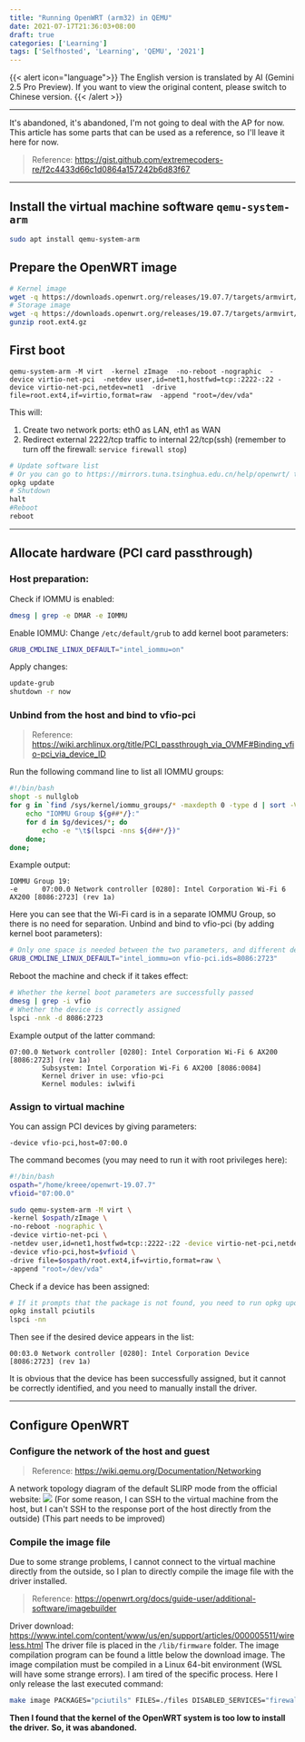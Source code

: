 ```yaml
---
title: "Running OpenWRT (arm32) in QEMU"
date: 2021-07-17T21:36:03+08:00
draft: true
categories: ['Learning']
tags: ['Selfhosted', 'Learning', 'QEMU', '2021']
---
```


{{< alert icon="language">}}
The English version is translated by AI (Gemini 2.5 Pro Preview). If you want to view the original content, please switch to Chinese version.
{{< /alert >}}

---

It's abandoned, it's abandoned, I'm not going to deal with the AP for now.
This article has some parts that can be used as a reference, so I'll leave it here for now.

> Reference: https://gist.github.com/extremecoders-re/f2c4433d66c1d0864a157242b6d83f67

-----
## Install the virtual machine software `qemu-system-arm`
```bash
sudo apt install qemu-system-arm
```

## Prepare the OpenWRT image
```bash
# Kernel image
wget -q https://downloads.openwrt.org/releases/19.07.7/targets/armvirt/32/openwrt-19.07.7-armvirt-32-zImage -O zImage
# Storage image
wget -q https://downloads.openwrt.org/releases/19.07.7/targets/armvirt/32/openwrt-19.07.7-armvirt-32-root.ext4.gz -O root.ext4.gz
gunzip root.ext4.gz
```

## First boot
```
qemu-system-arm -M virt  -kernel zImage  -no-reboot -nographic  -device virtio-net-pci  -netdev user,id=net1,hostfwd=tcp::2222-:22 -device virtio-net-pci,netdev=net1  -drive file=root.ext4,if=virtio,format=raw  -append "root=/dev/vda"
```
This will:
1. Create two network ports: eth0 as LAN, eth1 as WAN
2. Redirect external 2222/tcp traffic to internal 22/tcp(ssh) (remember to turn off the firewall: `service firewall stop`)

```bash
# Update software list
# Or you can go to https://mirrors.tuna.tsinghua.edu.cn/help/openwrt/ to change the source
opkg update
# Shutdown
halt
#Reboot
reboot
```

-----
## Allocate hardware (PCI card passthrough)
### Host preparation:
Check if IOMMU is enabled:
```bash
dmesg | grep -e DMAR -e IOMMU
```
Enable IOMMU:
Change `/etc/default/grub` to add kernel boot parameters:
```bash
GRUB_CMDLINE_LINUX_DEFAULT="intel_iommu=on"
```
Apply changes:
```bash
update-grub
shutdown -r now
```
### Unbind from the host and bind to vfio-pci
> Reference: https://wiki.archlinux.org/title/PCI_passthrough_via_OVMF#Binding_vfio-pci_via_device_ID

Run the following command line to list all IOMMU groups:
```bash
#!/bin/bash
shopt -s nullglob
for g in `find /sys/kernel/iommu_groups/* -maxdepth 0 -type d | sort -V`; do
    echo "IOMMU Group ${g##*/}:"
    for d in $g/devices/*; do
        echo -e "\t$(lspci -nns ${d##*/})"
    done;
done;
```
Example output:
```plaintext
IOMMU Group 19:
-e      07:00.0 Network controller [0280]: Intel Corporation Wi-Fi 6 AX200 [8086:2723] (rev 1a)
```
Here you can see that the Wi-Fi card is in a separate IOMMU Group, so there is no need for separation.
Unbind and bind to vfio-pci (by adding kernel boot parameters):
```bash
# Only one space is needed between the two parameters, and different device IDs only need to be separated by commas
GRUB_CMDLINE_LINUX_DEFAULT="intel_iommu=on vfio-pci.ids=8086:2723"
```
Reboot the machine and check if it takes effect:
```bash
# Whether the kernel boot parameters are successfully passed
dmesg | grep -i vfio
# Whether the device is correctly assigned
lspci -nnk -d 8086:2723
```
Example output of the latter command:
```plaintext
07:00.0 Network controller [0280]: Intel Corporation Wi-Fi 6 AX200 [8086:2723] (rev 1a)
        Subsystem: Intel Corporation Wi-Fi 6 AX200 [8086:0084]
        Kernel driver in use: vfio-pci
        Kernel modules: iwlwifi
```

### Assign to virtual machine
You can assign PCI devices by giving parameters:
```plaintext
-device vfio-pci,host=07:00.0
```
The command becomes (you may need to run it with root privileges here):
```bash
#!/bin/bash
ospath="/home/kreee/openwrt-19.07.7"
vfioid="07:00.0"

sudo qemu-system-arm -M virt \
-kernel $ospath/zImage \
-no-reboot -nographic \
-device virtio-net-pci \
-netdev user,id=net1,hostfwd=tcp::2222-:22 -device virtio-net-pci,netdev=net1 \
-device vfio-pci,host=$vfioid \
-drive file=$ospath/root.ext4,if=virtio,format=raw \
-append "root=/dev/vda"
```
Check if a device has been assigned:
```bash
# If it prompts that the package is not found, you need to run opkg update first
opkg install pciutils
lspci -nn
```
Then see if the desired device appears in the list:
```plaintext
00:03.0 Network controller [0280]: Intel Corporation Device [8086:2723] (rev 1a)
```
It is obvious that the device has been successfully assigned, but it cannot be correctly identified, and you need to manually install the driver.

-----
## Configure OpenWRT
### Configure the network of the host and guest
> Reference: https://wiki.qemu.org/Documentation/Networking

A network topology diagram of the default SLIRP mode from the official website:
![](https://wiki.qemu.org/images/9/93/Slirp_concept.png)
(For some reason, I can SSH to the virtual machine from the host, but I can't SSH to the response port of the host directly from the outside)
(This part needs to be improved)

### Compile the image file
Due to some strange problems, I cannot connect to the virtual machine directly from the outside, so I plan to directly compile the image file with the driver installed.
> Reference: https://openwrt.org/docs/guide-user/additional-software/imagebuilder

Driver download: https://www.intel.com/content/www/us/en/support/articles/000005511/wireless.html
The driver file is placed in the `/lib/firmware` folder.
The image compilation program can be found a little below the download image.
The image compilation must be compiled in a Linux 64-bit environment (WSL will have some strange errors). I am tired of the specific process. Here I only release the last executed command:
```bash
make image PACKAGES="pciutils" FILES=./files DISABLED_SERVICES="firewall"
```
**Then I found that the kernel of the OpenWRT system is too low to install the driver.**
**So, it was abandoned.**
